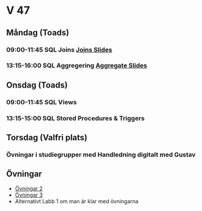 # V 47

## Måndag (Toads)
### 09:00-11:45 SQL Joins [Joins Slides](./Slides/Joins.pdf)
### 13:15-16:00 SQL Aggregering [Aggregate Slides](./Slides/Aggregat.pdf)
## Onsdag (Toads)
### 09:00-11:45 SQL Views
### 13:15-15:00 SQL Stored Procedures & Triggers
## Torsdag (Valfri plats)
### Övningar i studiegrupper med Handledning digitalt med Gustav

## Övningar
* [Övningar 2](%C3%96vningar2.md)
* [Övningar 3](%C3%96vningar3.md)
* Alternativt Labb 1 om man är klar med övningarna
